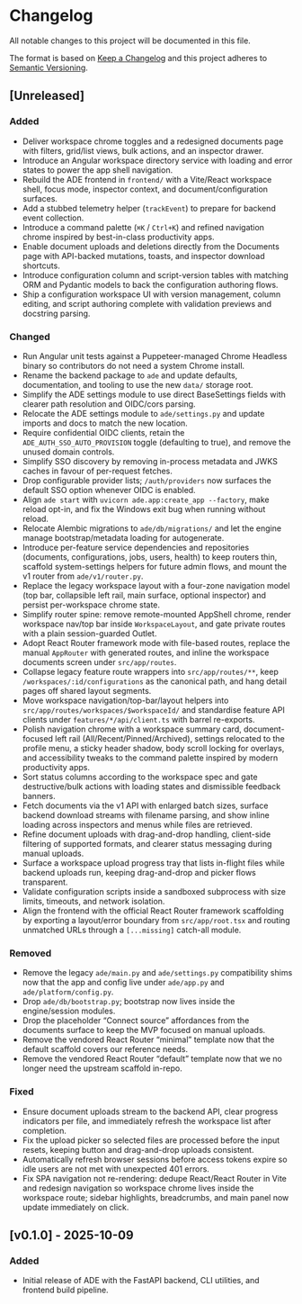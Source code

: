# Changelog

All notable changes to this project will be documented in this file.

The format is based on [Keep a Changelog](https://keepachangelog.com/en/1.1.0/) and this project adheres to [Semantic Versioning](https://semver.org/spec/v2.0.0.html).

## [Unreleased]

### Added
- Deliver workspace chrome toggles and a redesigned documents page with filters, grid/list views, bulk actions, and an inspector drawer.
- Introduce an Angular workspace directory service with loading and error states to power the app shell navigation.
- Rebuild the ADE frontend in `frontend/` with a Vite/React workspace shell, focus mode, inspector context, and document/configuration surfaces.
- Add a stubbed telemetry helper (`trackEvent`) to prepare for backend event collection.
- Introduce a command palette (`⌘K` / `Ctrl+K`) and refined navigation chrome inspired by best-in-class productivity apps.
- Enable document uploads and deletions directly from the Documents page with API-backed mutations, toasts, and inspector download shortcuts.
- Introduce configuration column and script-version tables with matching ORM and Pydantic models to back the configuration authoring flows.
- Ship a configuration workspace UI with version management, column editing, and script authoring complete with validation previews and docstring parsing.

### Changed
- Run Angular unit tests against a Puppeteer-managed Chrome Headless binary so contributors do not need a system Chrome install.
- Rename the backend package to ``ade`` and update defaults, documentation, and tooling to use the new ``data/`` storage root.
- Simplify the ADE settings module to use direct BaseSettings fields with clearer path resolution and OIDC/cors parsing.
- Relocate the ADE settings module to ``ade/settings.py`` and update imports and docs to match the new location.
- Require confidential OIDC clients, retain the `ADE_AUTH_SSO_AUTO_PROVISION` toggle (defaulting to true), and remove the unused domain controls.
- Simplify SSO discovery by removing in-process metadata and JWKS caches in favour of per-request fetches.
- Drop configurable provider lists; `/auth/providers` now surfaces the default SSO option whenever OIDC is enabled.
- Align `ade start` with `uvicorn ade.app:create_app --factory`, make reload opt-in, and fix the Windows exit bug when running without reload.
- Relocate Alembic migrations to `ade/db/migrations/` and let the engine manage bootstrap/metadata loading for autogenerate.
- Introduce per-feature service dependencies and repositories (documents, configurations, jobs, users, health) to keep routers thin, scaffold system-settings helpers for future admin flows, and mount the v1 router from `ade/v1/router.py`.
- Replace the legacy workspace layout with a four-zone navigation model (top bar, collapsible left rail, main surface, optional inspector) and persist per-workspace chrome state.
- Simplify router spine: remove remote-mounted AppShell chrome, render workspace nav/top bar inside `WorkspaceLayout`, and gate private routes with a plain session-guarded Outlet.
- Adopt React Router framework mode with file-based routes, replace the manual `AppRouter` with generated routes, and inline the workspace documents screen under `src/app/routes`.
- Collapse legacy feature route wrappers into `src/app/routes/**`, keep `/workspaces/:id/configurations` as the canonical path, and hang detail pages off shared layout segments.
- Move workspace navigation/top-bar/layout helpers into `src/app/routes/workspaces/$workspaceId/` and standardise feature API clients under `features/*/api/client.ts` with barrel re-exports.
- Polish navigation chrome with a workspace summary card, document-focused left rail (All/Recent/Pinned/Archived), settings relocated to the profile menu, a sticky header shadow, body scroll locking for overlays, and accessibility tweaks to the command palette inspired by modern productivity apps.
- Sort status columns according to the workspace spec and gate destructive/bulk actions with loading states and dismissible feedback banners.
- Fetch documents via the v1 API with enlarged batch sizes, surface backend download streams with filename parsing, and show inline loading across inspectors and menus while files are retrieved.
- Refine document uploads with drag-and-drop handling, client-side filtering of supported formats, and clearer status messaging during manual uploads.
- Surface a workspace upload progress tray that lists in-flight files while backend uploads run, keeping drag-and-drop and picker flows transparent.
- Validate configuration scripts inside a sandboxed subprocess with size limits, timeouts, and network isolation.
- Align the frontend with the official React Router framework scaffolding by exporting a layout/error boundary from `src/app/root.tsx` and routing unmatched URLs through a `[...missing]` catch-all module.

### Removed
- Remove the legacy `ade/main.py` and `ade/settings.py` compatibility shims now that the app and config live under `ade/app.py` and `ade/platform/config.py`.
- Drop `ade/db/bootstrap.py`; bootstrap now lives inside the engine/session modules.
- Drop the placeholder “Connect source” affordances from the documents surface to keep the MVP focused on manual uploads.
- Remove the vendored React Router “minimal” template now that the default scaffold covers our reference needs.
- Remove the vendored React Router “default” template now that we no longer need the upstream scaffold in-repo.

### Fixed
- Ensure document uploads stream to the backend API, clear progress indicators per file, and immediately refresh the workspace list after completion.
- Fix the upload picker so selected files are processed before the input resets, keeping button and drag-and-drop uploads consistent.
- Automatically refresh browser sessions before access tokens expire so idle users are not met with unexpected 401 errors.
- Fix SPA navigation not re-rendering: dedupe React/React Router in Vite and redesign navigation so workspace chrome lives inside the workspace route; sidebar highlights, breadcrumbs, and main panel now update immediately on click.

## [v0.1.0] - 2025-10-09

### Added
- Initial release of ADE with the FastAPI backend, CLI utilities, and frontend build pipeline.
